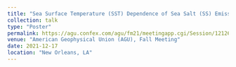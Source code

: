 ```yaml
---
title: "Sea Surface Temperature (SST) Dependence of Sea Salt (SS) Emissions – Physical Explanation and Implications for SS Mediated Climate Feedback! "
collection: talk
type: "Poster"
permalink: https://agu.confex.com/agu/fm21/meetingapp.cgi/Session/121262
venue: "American Geophysical Union (AGU), Fall Meeting"
date: 2021-12-17
location: "New Orleans, LA"
---
```

